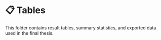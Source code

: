 # 📋 Tables

This folder contains result tables, summary statistics, and exported data
used in the final thesis.
